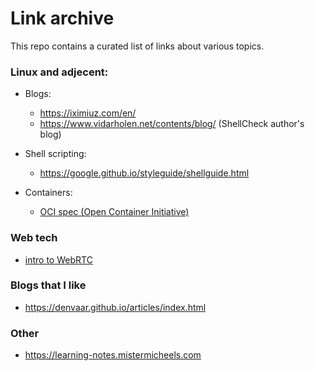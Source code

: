 # Link archive

This repo contains a curated list of links about various topics.

### Linux and adjecent:

- Blogs:

  - https://iximiuz.com/en/
  - https://www.vidarholen.net/contents/blog/ (ShellCheck author's blog)

- Shell scripting:
  - https://google.github.io/styleguide/shellguide.html
- Containers:
  - [OCI spec (Open Container Initiative)](https://github.com/opencontainers/runtime-spec/blob/main/spec.md)

### Web tech

- [intro to WebRTC](https://www.html5rocks.com/en/tutorials/webrtc/basics/#toc-first)

### Blogs that I like

- https://denvaar.github.io/articles/index.html

### Other

- https://learning-notes.mistermicheels.com
